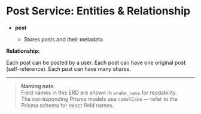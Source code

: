 <!-- post\docs\erd.md -->

# Post Service: Entities & Relationship

* **post**

  * Stores posts and their metadata

**Relationship:**

Each post can be posted by a user.
Each post can have one original post (self-reference).
Each post can have many shares.

---

> **Naming note**:  
> Field names in this ERD are shown in `snake_case` for readability.  
> The corresponding Prisma models use `camelCase` — refer to the Prisma schema for exact field names.
